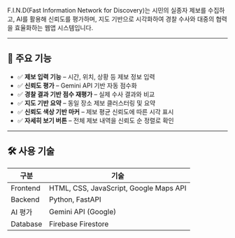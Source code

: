 
F.I.N.D(Fast Information Network for Discovery)는 시민의 실종자 제보를 수집하고, AI를 활용해 신뢰도를 평가하며, 지도 기반으로 시각화하여 경찰 수사와 대중의 협력을 효율화하는 웹앱 시스템입니다.

---

## 📌 주요 기능

- ✅ **제보 입력 기능** – 시간, 위치, 상황 등 제보 정보 입력
- ✅ **신뢰도 평가** – Gemini API 기반 자동 점수화
- ✅ **경찰 결과 기반 점수 재평가** – 실제 수사 결과와 비교
- ✅ **지도 기반 요약** – 동일 장소 제보 클러스터링 및 요약
- ✅ **신뢰도 색상 기반 마커** – 제보 평균 신뢰도에 따른 시각 표시
- ✅ **자세히 보기 버튼** – 전체 제보 내역을 신뢰도 순 정렬로 확인

---

## 🛠 사용 기술

| 구분 | 기술 |
|------|------|
| Frontend | HTML, CSS, JavaScript, Google Maps API |
| Backend | Python, FastAPI |
| AI 평가 | Gemini API (Google) |
| Database | Firebase Firestore |

